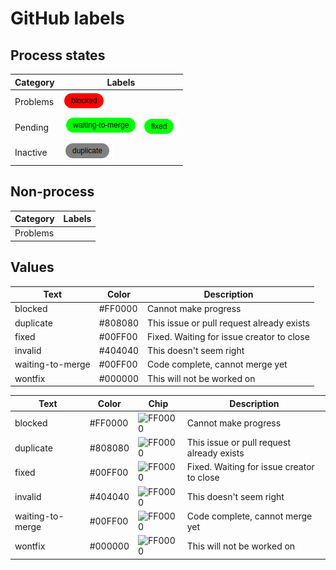 # GitHub labels

## Process states

| Category   | Labels |
|------------|--------|
| Problems   | ![blocked](blocked.png) |
| Pending    | ![waiting to merge](waiting-to-merge.png) ![fixed](fixed.png)|
| Inactive   | ![duplicate](duplicate.png)  |

## Non-process

| Category   | Labels |
|------------|--------|
| Problems   |        |

## Values

| Text             | Color   | Description                               |
|------------------|---------|-------------------------------------------|
| blocked          | #FF0000 | Cannot make progress                      |
| duplicate        | #808080 | This issue or pull request already exists |
| fixed            | #00FF00 | Fixed. Waiting for issue creator to close |
| invalid          | #404040 | This doesn't seem right                   |
| waiting-to-merge | #00FF00 | Code complete, cannot merge yet           |
| wontfix          | #000000 | This will not be worked on                |


| Text             | Color   | Chip | Description                               |
|------------------|---------|------|-------------------------------------|
| blocked          | #FF0000 | ![FF0000](https://via.placeholder.com/30x30/FF0000/000000?text="") | Cannot make progress |
| duplicate        | #808080 | ![FF0000](https://via.placeholder.com/30x30/FF0000/000000?text="") | This issue or pull request already exists |
| fixed            | #00FF00 | ![FF0000](https://via.placeholder.com/30x30/FF0000/000000?text="") | Fixed. Waiting for issue creator to close |
| invalid          | #404040 | ![FF0000](https://via.placeholder.com/30x30/FF0000/000000?text="") | This doesn't seem right                   |
| waiting-to-merge | #00FF00 | ![FF0000](https://via.placeholder.com/30x30/FF0000/000000?text="") | Code complete, cannot merge yet           |
| wontfix          | #000000 | ![FF0000](https://via.placeholder.com/30x30/FF0000/000000?text="") | This will not be worked on                |
